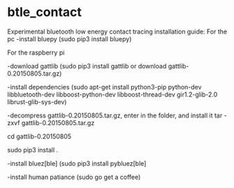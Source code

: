 # btle_contact
Experimental bluetooth low energy contact tracing
installation guide:
For the pc
-install bluepy (sudo pip3 install bluepy)

For the raspberry pi

-download gattlib (sudo pip3 install gattlib or download gattlib-0.20150805.tar.gz)

-install dependencies (sudo apt-get install python3-pip python-dev libbluetooth-dev libboost-python-dev libboost-thread-dev gir1.2-glib-2.0 librust-glib-sys-dev)

-decompress gattlib-0.20150805.tar.gz, enter in the folder, and install it 
tar -zxvf gattlib-0.20150805.tar.gz

cd gattlib-0.20150805

sudo pip3 install .

-install bluez[ble] (sudo pip3 install pybluez[ble]

-install human patiance (sudo go get a coffee)
